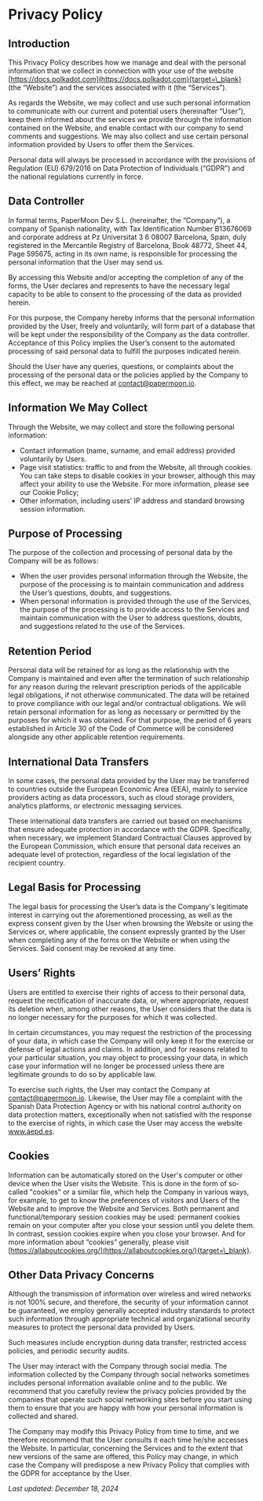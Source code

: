 # Privacy Policy

## Introduction

This Privacy Policy describes how we manage and deal with the personal information that we collect in connection with your use of the website [https://docs.polkadot.com](https://docs.polkadot.com){target=\_blank} (the “Website”) and the services associated with it (the “Services”).

As regards the Website, we may collect and use such personal information to communicate with our current and potential users (hereinafter “User”), keep them informed about the services we provide through the information contained on the Website, and enable contact with our company to send comments and suggestions. We may also collect and use certain personal information provided by Users to offer them the Services.

Personal data will always be processed in accordance with the provisions of Regulation (EU) 679/2016 on Data Protection of Individuals (“GDPR”) and the national regulations currently in force.

## Data Controller

In formal terms, PaperMoon Dev S.L. (hereinafter, the “Company”), a company of Spanish nationality, with Tax Identification Number B13676069 and corporate address at Pz Universitat 3 6 08007 Barcelona, Spain, duly registered in the Mercantile Registry of Barcelona, Book 48772, Sheet 44, Page 595675, acting in its own name, is responsible for processing the personal information that the User may send us.

By accessing this Website and/or accepting the completion of any of the forms, the User declares and represents to have the necessary legal capacity to be able to consent to the processing of the data as provided herein.

For this purpose, the Company hereby informs that the personal information provided by the User, freely and voluntarily, will form part of a database that will be kept under the responsibility of the Company as the data controller. Acceptance of this Policy implies the User’s consent to the automated processing of said personal data to fulfill the purposes indicated herein.

Should the User have any queries, questions, or complaints about the processing of the personal data or the policies applied by the Company to this effect, we may be reached at contact@papermoon.io.

## Information We May Collect

Through the Website, we may collect and store the following personal information:

- Contact information (name, surname, and email address) provided voluntarily by Users.
- Page visit statistics: traffic to and from the Website, all through cookies. You can take steps to disable cookies in your browser, although this may affect your ability to use the Website. For more information, please see our Cookie Policy;
- Other information, including users’ IP address and standard browsing session information.

## Purpose of Processing

The purpose of the collection and processing of personal data by the Company will be as follows:

- When the user provides personal information through the Website, the purpose of the processing is to maintain communication and address the User’s questions, doubts, and suggestions.
- When personal information is provided through the use of the Services, the purpose of the processing is to provide access to the Services and maintain communication with the User to address questions, doubts, and suggestions related to the use of the Services.

## Retention Period

Personal data will be retained for as long as the relationship with the Company is maintained and even after the termination of such relationship for any reason during the relevant prescription periods of the applicable legal obligations, if not otherwise communicated. The data will be retained to prove compliance with our legal and/or contractual obligations. We will retain personal information for as long as necessary or permitted by the purposes for which it was obtained. For that purpose, the period of 6 years established in Article 30 of the Code of Commerce will be considered alongside any other applicable retention requirements.

## International Data Transfers

In some cases, the personal data provided by the User may be transferred to countries outside the European Economic Area (EEA), mainly to service providers acting as data processors, such as cloud storage providers, analytics platforms, or electronic messaging services.

These international data transfers are carried out based on mechanisms that ensure adequate protection in accordance with the GDPR. Specifically, when necessary, we implement Standard Contractual Clauses approved by the European Commission, which ensure that personal data receives an adequate level of protection, regardless of the local legislation of the recipient country.

## Legal Basis for Processing

The legal basis for processing the User’s data is the Company's legitimate interest in carrying out the aforementioned processing, as well as the express consent given by the User when browsing the Website or using the Services or, where applicable, the consent expressly granted by the User when completing any of the forms on the Website or when using the Services. Said consent may be revoked at any time.

## Users’ Rights

Users are entitled to exercise their rights of access to their personal data, request the rectification of inaccurate data, or, where appropriate, request its deletion when, among other reasons, the User considers that the data is no longer necessary for the purposes for which it was collected.

In certain circumstances, you may request the restriction of the processing of your data, in which case the Company will only keep it for the exercise or defense of legal actions and claims. In addition, and for reasons related to your particular situation, you may object to processing your data, in which case your information will no longer be processed unless there are legitimate grounds to do so by applicable law.

To exercise such rights, the User may contact the Company at contact@papermoon.io. Likewise, the User may file a complaint with the Spanish Data Protection Agency or with his national control authority on data protection matters, exceptionally when not satisfied with the response to the exercise of rights, in which case the User may access the website www.aepd.es.

## Cookies

Information can be automatically stored on the User's computer or other device when the User visits the Website. This is done in the form of so-called "cookies" or a similar file, which help the Company in various ways, for example, to get to know the preferences of visitors and Users of the Website and to improve the Website and Services. Both permanent and functional/temporary session cookies may be used: permanent cookies remain on your computer after you close your session until you delete them. In contrast, session cookies expire when you close your browser. And for more information about “cookies” generally, please visit [https://allaboutcookies.org/](https://allaboutcookies.org/){target=\_blank}.

## Other Data Privacy Concerns

Although the transmission of information over wireless and wired networks is not 100% secure, and therefore, the security of your information cannot be guaranteed, we employ generally accepted industry standards to protect such information through appropriate technical and organizational security measures to protect the personal data provided by Users.

Such measures include encryption during data transfer, restricted access policies, and periodic security audits.

The User may interact with the Company through social media. The information collected by the Company through social networks sometimes includes personal information available online and to the public. We recommend that you carefully review the privacy policies provided by the companies that operate such social networking sites before you start using them to ensure that you are happy with how your personal information is collected and shared.

The Company may modify this Privacy Policy from time to time, and we therefore recommend that the User consults it each time he/she accesses the Website. In particular, concerning the Services and to the extent that new versions of the same are offered, this Policy may change, in which case the Company will predispose a new Privacy Policy that complies with the GDPR for acceptance by the User.

_Last updated: December 18, 2024_
